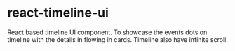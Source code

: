 # react-timeline-ui
React based timeline UI component. To showcase the events dots on timeline with the details in flowing in cards. Timeline also have infinite scroll.

